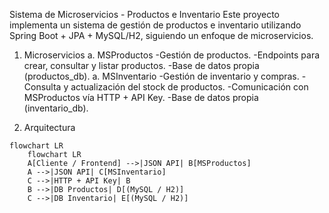 Sistema de Microservicios - Productos e Inventario
Este proyecto implementa un sistema de gestión de productos e inventario utilizando Spring Boot + JPA + MySQL/H2, siguiendo un enfoque de microservicios.
1. Microservicios
  a. MSProductos
   -Gestión de productos.
   -Endpoints para crear, consultar y listar productos.
   -Base de datos propia (productos_db).
  a. MSInventario
   -Gestión de inventario y compras.
   -Consulta y actualización del stock de productos.
   -Comunicación con MSProductos vía HTTP + API Key.
   -Base de datos propia (inventario_db).
   
3. Arquitectura
```mermaid
flowchart LR
    flowchart LR
    A[Cliente / Frontend] -->|JSON API| B[MSProductos]
    A -->|JSON API| C[MSInventario]
    C -->|HTTP + API Key| B
    B -->|DB Productos| D[(MySQL / H2)]
    C -->|DB Inventario| E[(MySQL / H2)]

